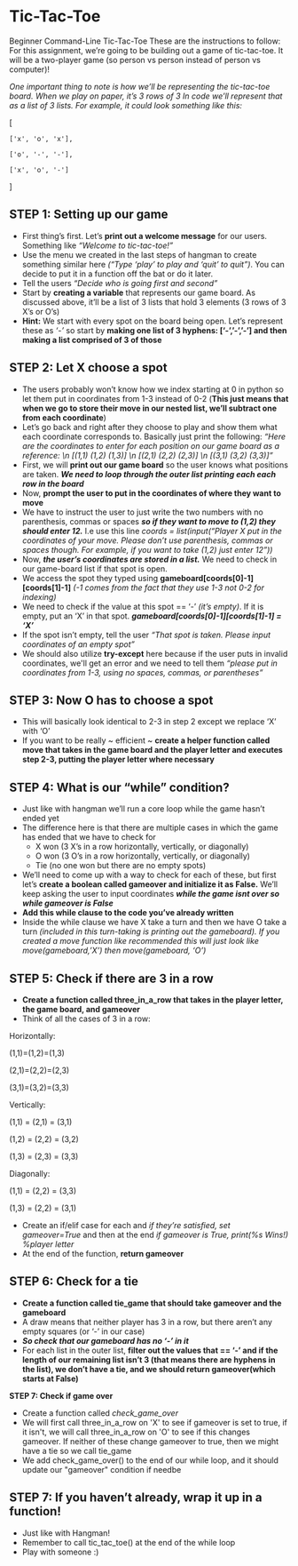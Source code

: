 # Tic-Tac-Toe
Beginner Command-Line Tic-Tac-Toe
These are the instructions to follow:
For this assignment, we’re going to be building out a game of tic-tac-toe. It will be a two-player game (so person vs person instead of person vs computer)!

*One important thing to note is how we’ll be representing the tic-tac-toe board. When we play on paper, it’s 3 rows of 3
In code we’ll represent that as a list of 3 lists. For example, it could look something like this:*

[

    ['x', 'o', 'x'],
    
    ['o', '-', '-'],
    
    ['x', 'o', '-']
    
]

## STEP 1: Setting up our game
* First thing’s first. Let’s **print out a welcome message** for our users. Something like *“Welcome to tic-tac-toe!”*
* Use the menu we created in the last steps of hangman to create something similar here *(“Type ‘play’ to play and ‘quit’ to quit”)*. You can decide to put it in a function off the bat or do it later.
* Tell the users *“Decide who is going first and second”*
* Start by **creating a variable** that represents our game board. As discussed above, it’ll be a list of 3 lists that hold 3 elements (3 rows of 3 X’s or O’s)
* **Hint:** We start with every spot on the board being open. Let’s represent these as *‘-’* so start by **making one list of 3 hyphens: [‘-’,’-’,’-’] and then making a list comprised of 3 of those**

## STEP 2: Let X choose a spot
* The users probably won’t know how we index starting at 0 in python so let them put in coordinates from 1-3 instead of 0-2 (**This just means that when we go to store their move in our nested list, we’ll subtract one from each coordinate**)
* Let’s go back and right after they choose to play and show them what each coordinate corresponds to. Basically just print the following: *“Here are the coordinates to enter for each position on our game board as a reference: \n
            [(1,1)   (1,2)   (1,3)] \n
	[(2,1)   (2,2)   (2,3)] \n
	[(3,1)   (3,2)   (3,3)]”*
* First, we will **print out our game board** so the user knows what positions are taken. ***We need to loop through the outer list printing each each row in the board***
* Now, **prompt the user to put in the coordinates of where they want to move**
* We have to instruct the user to just write the two numbers with no parenthesis, commas or spaces ***so if they want to move to (1,2) they should enter 12.*** I.e use this line *coords = list(input(“Player X put in the coordinates of your move. Please don’t use parenthesis, commas or spaces though. For example, if you want to take (1,2) just enter 12”))*
* Now, ***the user’s coordinates are stored in a list.*** We need to check in our game-board list if that spot is open. 
* We access the spot they typed using **gameboard[coords[0]-1][coords[1]-1]** *(-1 comes from the fact that they use 1-3 not 0-2 for indexing)*
* We need to check if the value at this spot == ‘-’ *(it’s empty)*. If it is empty, put an ‘X’ in that spot. ***gameboard[coords[0]-1][coords[1]-1]  = ‘X’***
* If the spot isn’t empty, tell the user *“That spot is taken. Please input coordinates of an empty spot”*
* We should also utilize **try-except** here because if the user puts in invalid coordinates, we'll get an error and we need to tell them *“please put in coordinates from 1-3, using no spaces, commas, or parentheses”*


## STEP 3: Now O has to choose a spot
* This will basically look identical to 2-3 in step 2 except we replace ‘X’ with ‘O’
* If you want to be really ~ efficient ~ **create a helper function called move that takes in the game board and the player letter and executes step 2-3, putting the player letter where necessary**

## STEP 4: What is our “while” condition?
* Just like with hangman we’ll run a core loop while the game hasn’t ended yet
* The difference here is that there are multiple cases in which the game has ended that we have to check for
  * X won (3 X’s in a row horizontally, vertically, or diagonally)
  * O won (3 O’s in a row horizontally, vertically, or diagonally)
  * Tie (no one won but there are no empty spots)
* We’ll need to come up with a way to check for each of these, but first let’s **create a boolean called gameover and initialize it as False.** We’ll keep asking the user to input coordinates ***while the game isnt over so while gameover is False***
* **Add this while clause to the code you’ve already written**
* Inside the while clause we have X take a turn and then we have O take a turn
*(included in this turn-taking is printing out the gameboard). If you created a move function like recommended this will just look like move(gameboard,’X’) then move(gameboard, ‘O’)*

## STEP 5: Check if there are 3 in a row
* **Create a function called three_in_a_row that takes in the player letter, the game board, and gameover**
* Think of all the cases of 3 in a row:

Horizontally: 

(1,1)=(1,2)=(1,3)

(2,1)=(2,2)=(2,3)

(3,1)=(3,2)=(3,3)

Vertically:

(1,1) = (2,1) = (3,1)

(1,2) = (2,2) = (3,2)

(1,3) = (2,3) = (3,3)

Diagonally:

(1,1) = (2,2) = (3,3)

(1,3) = (2,2) = (3,1)

* Create an if/elif case for each and *if they’re satisfied, set gameover=True* and then at the end *if gameover is True, print(%s Wins!) %player letter*
* At the end of the function, **return gameover**

## STEP 6: Check for a tie
* **Create a function called tie_game that should take gameover and the gameboard**
* A draw means that neither player has 3 in a row, but there aren’t any empty squares (or ‘-’ in our case)
* ***So check that our gameboard has no ‘-’ in it***
* For each list in the outer list, **filter out the values that == ‘-’ and if the length of our remaining list isn’t 3 (that means there are hyphens in the list), we don’t have a tie, and we should return gameover(which starts at False)**

**STEP 7: Check if game over**
* Create a function called *check_game_over* 
* We will first call three_in_a_row on 'X' to see if gameover is set to true, if it isn't, we will call three_in_a_row on 'O' to see if this changes gameover. If neither of these change gameover to true, then we might have a tie so we call tie_game
* We add check_game_over() to the end of our while loop, and it should update our "gameover" condition if needbe


## STEP 7: If you haven’t already, wrap it up in a function!
* Just like with Hangman! 
* Remember to call tic_tac_toe() at the end of the while loop
* Play with someone :)

